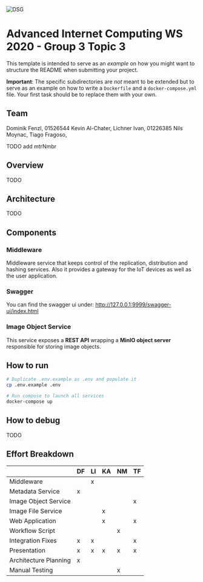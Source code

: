 ![DSG](./docs/dsg_logo.png)

# Advanced Internet Computing WS 2020 - Group 3 Topic 3

This template is intended to serve as an *example* on how you might want to structure the README when submitting your project.

**Important**: The specific subdirectories are *not* meant to be extended but to serve as an example on how to write a `Dockerfile` and a `docker-compose.yml` file. Your first task should be to replace them with your own.

## Team
Dominik Fenzl, 01526544
Kevin Al-Chater, 
Lichner Ivan, 01226385
Nils Moynac, 
Tiago Fragoso, 

TODO add mtrNmbr

## Overview

TODO

## Architecture

TODO

## Components

### Middleware

Middleware service that keeps control of the replication, distribution and hashing services. Also it provides a gateway for the IoT devices as well as the user application.

### Swagger
You can find the swagger ui under: http://127.0.0.1:9999/swagger-ui/index.html


### Image Object Service

This service exposes a **REST API** wrapping a **MinIO object server** responsible for storing image objects.

## How to run

```bash
# Duplicate .env.example as .env and populate it
cp .env.example .env

# Run compose to launch all services
docker-compose up
```

## How to debug

TODO


## Effort Breakdown

|                      | DF  |  LI | KA  | NM  | TF |
|----------------------|------|-----|-----|-----|----|    
|Middleware            |      |  x  |     |     |    |
|Metadata Service      |  x   |     |     |     |    |
|Image Object Service  |      |     |     |     |  x |
|Image File Service    |      |     |  x  |     |    |
|Web Application       |      |     |  x  |     |  x |
|Workflow Script       |      |     |     |  x  |    |
|Integration Fixes     |  x   |  x  |     |     |  x |
|Presentation          |  x   |   x |  x  |  x  | x  |
|Architecture Planning |  x   |     |     |     |    |
|Manual Testing        |      |     |     |  x  |    |


